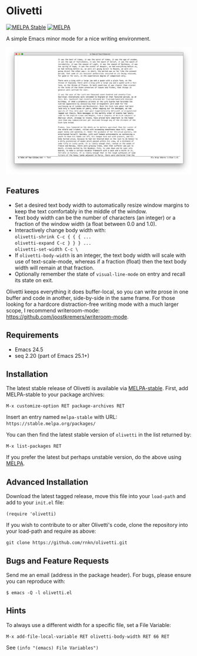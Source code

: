 Olivetti
========

[![MELPA Stable](https://stable.melpa.org/packages/olivetti-badge.svg)][1]
[![MELPA](https://melpa.org/packages/olivetti-badge.svg)][2]

A simple Emacs minor mode for a nice writing environment.

![olivetti screenshot](screenshots/01.png)


Features
--------

- Set a desired text body width to automatically resize window margins to
  keep the text comfortably in the middle of the window.
- Text body width can be the number of characters (an integer) or a fraction
  of the window width (a float between 0.0 and 1.0).
- Interactively change body width with:  
  `olivetti-shrink C-c { { { ...`  
  `olivetti-expand C-c } } } ...`  
  `olivetti-set-width C-c \`
- If `olivetti-body-width` is an integer, the text body width will scale with
  use of text-scale-mode, whereas if a fraction (float) then the text body
  width will remain at that fraction.
- Optionally remember the state of `visual-line-mode` on entry and recall its
  state on exit.

Olivetti keeps everything it does buffer-local, so you can write prose in one
buffer and code in another, side-by-side in the same frame. For those looking
for a hardcore distraction-free writing mode with a much larger scope, I
recommend writeroom-mode: https://github.com/joostkremers/writeroom-mode.


Requirements
------------

- Emacs 24.5
- seq 2.20 (part of Emacs 25.1+)


Installation
------------

The latest stable release of Olivetti is available via
[MELPA-stable][1]. First, add MELPA-stable to your package archives:

    M-x customize-option RET package-archives RET
    
Insert an entry named `melpa-stable` with URL:
`https://stable.melpa.org/packages/`

You can then find the latest stable version of `olivetti` in the
list returned by:

    M-x list-packages RET

If you prefer the latest but perhaps unstable version, do the above
using [MELPA][2].


Advanced Installation
---------------------

Download the latest tagged release, move this file into your `load-path`
and add to your `init.el` file:

    (require 'olivetti)

If you wish to contribute to or alter Olivetti's code, clone the
repository into your load-path and require as above:

    git clone https://github.com/rnkn/olivetti.git


Bugs and Feature Requests
-------------------------

Send me an email (address in the package header). For bugs, please
ensure you can reproduce with:

    $ emacs -Q -l olivetti.el


Hints
-----

To always use a different width for a specific file, set a File
Variable:

    M-x add-file-local-variable RET olivetti-body-width RET 66 RET

See `(info "(emacs) File Variables")`


[1]: https://stable.melpa.org/#/olivetti
[2]: https://melpa.org/#/olivetti
